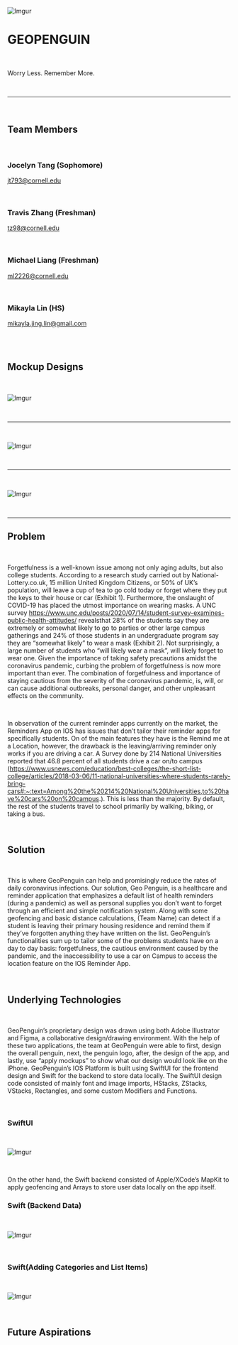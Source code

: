 ![Imgur](https://i.imgur.com/jLVFaqJ.png)

# __**GEOPENGUIN**__

<br>

Worry Less. Remember More.

<br>

___

<br>



## Team Members

<Br> 
  

### Jocelyn Tang (Sophomore)
jt793@cornell.edu
  



<br>


### Travis Zhang (Freshman)
tz98@cornell.edu
  

<br>


### Michael Liang (Freshman)
ml2226@cornell.edu

  
  <br>


### Mikayla Lin (HS)
mikayla.jing.lin@gmail.com


<br>

<br>

## Mockup Designs

<br>

![Imgur](https://i.imgur.com/dZjlle1.jpg)

<br>

___

<br>

![Imgur](https://i.imgur.com/wdpTa6n.jpg)

<br>

___


<br>

![Imgur](https://i.imgur.com/D8XpRkV.jpg)

<br>

___

## Problem

<br>

Forgetfulness is a well-known issue among not only aging adults, but also college students. According to a research study carried out by National-Lottery.co.uk, 15 million United Kingdom Citizens, or 50% of UK’s population, will leave a cup of tea to go cold today or forget where they put the keys to their house or car (Exhibit 1). Furthermore, the onslaught of COVID-19 has placed the utmost importance on wearing masks. A UNC survey https://www.unc.edu/posts/2020/07/14/student-survey-examines-public-health-attitudes/ revealsthat 28% of the students say they are extremely or somewhat likely to go to parties or other large campus gatherings and 24% of those students in an undergraduate program say they are “somewhat likely” to wear a mask (Exhibit 2). Not surprisingly, a large number of students who “will likely wear a mask”, will likely forget to wear one. Given the importance of taking safety precautions amidst the coronavirus pandemic, curbing the problem of forgetfulness is now more important than ever. The combination of forgetfulness and importance of staying cautious from the severity of the coronavirus pandemic, is, will, or can cause additional outbreaks, personal danger, and other unpleasant effects on the community.  


<br>

In observation of the current reminder apps currently on the market, the Reminders App on IOS has issues that don’t tailor their reminder apps for specifically students. On of the main features they have is the Remind me at a Location, however, the drawback is the leaving/arriving reminder only works if you are driving a car. A Survey done by 214 National Universities reported that 46.8 percent of all students drive a car on/to campus (https://www.usnews.com/education/best-colleges/the-short-list-college/articles/2018-03-06/11-national-universities-where-students-rarely-bring-cars#:~:text=Among%20the%20214%20National%20Universities,to%20have%20cars%20on%20campus.). This is less than the majority. By default, the rest of the students travel to school primarily by walking, biking, or taking a bus. 


<br>

## Solution

<br>

This is where GeoPenguin can help and promisingly reduce the rates of daily coronavirus infections. Our solution, Geo Penguin, is a healthcare and reminder application that emphasizes a default list of health reminders (during a pandemic) as well as personal supplies you don’t want to forget through an efficient and simple notification system. Along with some geofencing and basic distance calculations, (Team Name) can detect if a student is leaving their primary housing residence and remind them if they’ve forgotten anything they have written on the list. GeoPenguin’s functionalities sum up to tailor some of the problems students have on a day to day basis: forgetfulness, the cautious environment caused by the pandemic, and the inaccessibility to use a car on Campus to access the location feature on the IOS Reminder App.

<br>

## Underlying Technologies

<br>

GeoPenguin’s proprietary design was drawn using both Adobe Illustrator and Figma, a collaborative design/drawing environment. With the help of these two applications, the team at GeoPenguin were able to first, design the overall penguin, next, the penguin logo, after, the design of the app, and lastly, use “apply mockups” to show what our design would look like on the iPhone. GeoPenguin’s IOS Platform is built using SwiftUI for the frontend design and Swift for the backend to store data locally. The SwiftUI design code consisted of mainly font and image imports, HStacks, ZStacks, VStacks, Rectangles, and some custom Modifiers and Functions. 

<br>

### SwiftUI

<br>

![Imgur](https://i.imgur.com/6mwOHdn.png)

<br>

On the other hand, the Swift backend consisted of Apple/XCode’s MapKit to apply geofencing and Arrays to store user data locally on the app itself. 

### Swift (Backend Data)

<br>

![Imgur](https://i.imgur.com/23bg5GI.png)

<br>

### Swift(Adding Categories and List Items)

<br>

![Imgur](https://i.imgur.com/3aNT9ru.png)

<br>

## Future Aspirations



